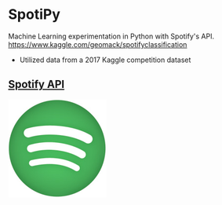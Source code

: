 # SpotiPy
Machine Learning experimentation in Python with Spotify's API.
https://www.kaggle.com/geomack/spotifyclassification
- Utilized data from a 2017 Kaggle competition dataset

## [Spotify API](https://developer.spotify.com/documentation/web-api/reference/tracks/get-audio-features/ "Spotify API Song Features")


![Spotify](https://github.com/RyanSchraeder/SpotiPy/blob/master/Images/Spotify_Icon_RGB_Green_edited.jpg "Spotify")
